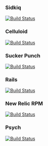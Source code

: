 

### Sidkiq
[![Build Status](https://rbx-badge-dash-2.herokuapp.com/repos/mperham/sidekiq/branches/master)](https://travis-ci.org/mperham/sidekiq)

### Celluloid
[![Build Status](https://rbx-badge-dash-2.herokuapp.com/repos/celluloid/celluloid/branches/master)](https://travis-ci.org/celluloid/celluloid)

### Sucker Punch

[![Build Status](https://rbx-badge-dash-2.herokuapp.com/repos/brandonhilkert/sucker_punch/branches/master)](https://travis-ci.org/brandonhilkert/sucker_punch)

### Rails
[![Build Status](https://rbx-badge-dash-2.herokuapp.com/repos/rails/rails/branches/master)](https://travis-ci.org/rails/rails)

### New Relic RPM
[![Build Status](https://rbx-badge-dash-2.herokuapp.com/repos/newrelic/rpm/branches/master)](https://travis-ci.org/newrelic/rpm)

### Psych
[![Build Status](https://rbx-badge-dash-2.herokuapp.com/repos/tenderlove/psych/branches/master)](https://travis-ci.org/tenderlove/psych)

